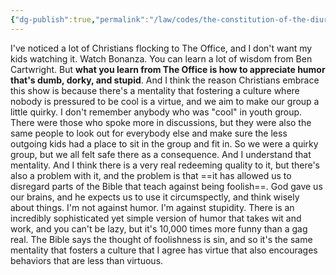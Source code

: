 ```yaml
---
{"dg-publish":true,"permalink":"/law/codes/the-constitution-of-the-diurnal-conduct-of-individual-persons/framework-discussions/tv/the-office-vs-bonanza/","created":"Jun 20, 2019, 3:19 PM"}
---
```



I've noticed a lot of Christians flocking to The Office, and I don't want my kids watching it. Watch Bonanza. You can learn a lot of wisdom from Ben Cartwright. But **what you learn from The Office is how to appreciate humor that's dumb, dorky, and stupid**. And I think the reason Christians embrace this show is because there's a mentality that fostering a culture where nobody is pressured to be cool is a virtue, and we aim to make our group a little quirky. I don't remember anybody who was "cool" in youth group. There were those who spoke more in discussions, but they were also the same people to look out for everybody else and make sure the less outgoing kids had a place to sit in the group and fit in. So we were a quirky group, but we all felt safe there as a consequence. And I understand that mentality. And I think there is a very real redeeming quality to it, but there's also a problem with it, and the problem is that ==it has allowed us to disregard parts of the Bible that teach against being foolish==. God gave us our brains, and he expects us to use it circumspectly, and think wisely about things. I'm not against humor. I'm against stupidity. There is an incredibly sophisticated yet simple version of humor that takes wit and work, and you can't be lazy, but it's 10,000 times more funny than a gag real. The Bible says the thought of foolishness is sin, and so it's the same mentality that fosters a culture that I agree has virtue that also encourages behaviors that are less than virtuous.